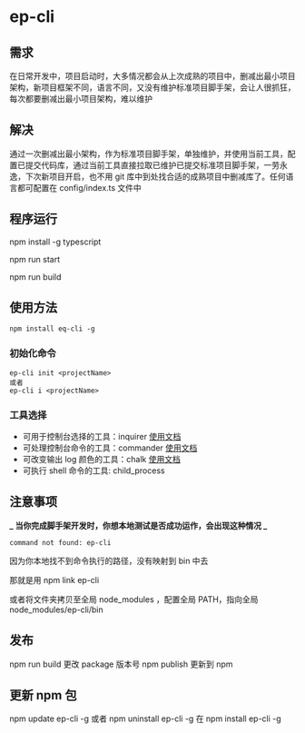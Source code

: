 <!--
 * @Author: Eplayed
 * @Date: 2020-04-26 10:45:51
 * @LastEditTime: 2020-12-15 15:42:14
 * @LastEditors: zyj
 * @Description: In User Settings Edit
 * @FilePath: /ep-cli/README.md
 -->

# ep-cli

## 需求

在日常开发中，项目启动时，大多情况都会从上次成熟的项目中，删减出最小项目架构，新项目框架不同，语言不同，又没有维护标准项目脚手架，会让人很抓狂，每次都要删减出最小项目架构，难以维护

## 解决

通过一次删减出最小架构，作为标准项目脚手架，单独维护，并使用当前工具，配置已提交代码库，通过当前工具直接拉取已维护已提交标准项目脚手架，一劳永逸，下次新项目开启，也不用 git 库中到处找合适的成熟项目中删减库了。任何语言都可配置在 config/index.ts 文件中

## 程序运行

npm install -g typescript

npm run start

npm run build

## 使用方法

```
npm install eq-cli -g

```

### 初始化命令

```
ep-cli init <projectName>
或者
ep-cli i <projectName>
```

### 工具选择

- 可用于控制台选择的工具：inquirer [使用文档](https://github.com/SBoudrias/Inquirer.js)
- 可处理控制台命令的工具：commander [使用文档](https://github.com/tj/commander.js)
- 可改变输出 log 颜色的工具：chalk [使用文档](https://github.com/chalk/chalk)
- 可执行 shell 命令的工具: child_process

## 注意事项

**_ 当你完成脚手架开发时，你想本地测试是否成功运作，会出现这种情况 _**

```
command not found: ep-cli
```

因为你本地找不到命令执行的路径，没有映射到 bin 中去

那就是用 npm link ep-cli

或者将文件夹拷贝至全局 node_modules ，配置全局 PATH，指向全局 node_modules/ep-cli/bin

## 发布

npm run build
更改 package 版本号
npm publish 更新到 npm

## 更新 npm 包

npm update ep-cli -g
或者
npm uninstall ep-cli -g
在 npm install ep-cli -g
